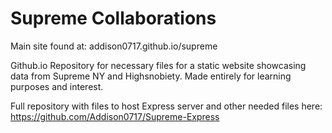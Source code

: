 # Supreme Collaborations

Main site found at: addison0717.github.io/supreme

Github.io Repository for necessary files for a static website showcasing data from Supreme NY and Highsnobiety. Made entirely for learning purposes and interest.

Full repository with files to host Express server and other needed files here: https://github.com/Addison0717/Supreme-Express
